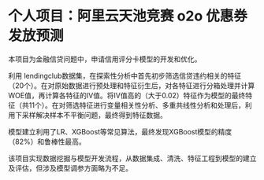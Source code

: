# 个人项目：阿里云天池竞赛 o2o 优惠券发放预测

本项目为金融信贷问题中，申请信用评分卡模型的开发和优化。

利用 lendingclub数据集，在探索性分析中首先初步筛选信贷违约相关的特征（20个）。在对原始数据进行预处理和特征衍生后，对各特征进行分箱处理并计算WOE值，再计算各特征的IV值。将IV值高的（大于0.02）特征作为模型的最终特征（共11个）。在对筛选特征进行变量相关性分析、多重共线性分析和处理后，利用下采样解决样本不平衡问题，最终得到特征数据。

模型建立利用了LR、XGBoost等常见算法，最终发现XGBoost模型的精度（82%）和鲁棒性最高。

该项目实现数据挖掘与模型开发流程，从数据集成、清洗、特征工程到模型的建立及评估，但涉及模型调参方面略为不足。
